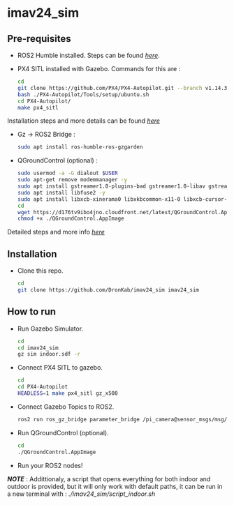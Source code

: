 # imav24_sim

## Pre-requisites

- ROS2 Humble installed. Steps can be found *[here](https://docs.ros.org/en/humble/Installation/Ubuntu-Install-Debs.html)*.

- PX4 SITL installed with Gazebo. Commands for this are : 

    ```sh
    cd
    git clone https://github.com/PX4/PX4-Autopilot.git --branch v1.14.3
    bash ./PX4-Autopilot/Tools/setup/ubuntu.sh
    cd PX4-Autopilot/
    make px4_sitl
    ```

Installation steps and more details can be found *[here](https://docs.px4.io/main/en/ros2/user_guide.html#install-px4)*

 - Gz -> ROS2 Bridge : 

    ```sh
    sudo apt install ros-humble-ros-gzgarden
    ```

 - QGroundControl (optional) :

    ```sh
    sudo usermod -a -G dialout $USER
    sudo apt-get remove modemmanager -y
    sudo apt install gstreamer1.0-plugins-bad gstreamer1.0-libav gstreamer1.0-gl -y
    sudo apt install libfuse2 -y
    sudo apt install libxcb-xinerama0 libxkbcommon-x11-0 libxcb-cursor-dev -y
    cd
    wget https://d176tv9ibo4jno.cloudfront.net/latest/QGroundControl.AppImage
    chmod +x ./QGroundControl.AppImage
    ```

Detailed steps and more info *[here](https://docs.qgroundcontrol.com/master/en/qgc-user-guide/getting_started/download_and_install.html)*

## Installation

- Clone this repo.

    ```sh
    cd
    git clone https://github.com/DronKab/imav24_sim imav24_sim
    ```


## How to run

- Run Gazebo Simulator.

    ```sh
    cd
    cd imav24_sim
    gz sim indoor.sdf -r
    ```

- Connect PX4 SITL to gazebo.

    ```sh
    cd 
    cd PX4-Autopilot
    HEADLESS=1 make px4_sitl gz_x500
    ```

- Connect Gazebo Topics to ROS2.
    ```sh
    ros2 run ros_gz_bridge parameter_bridge /pi_camera@sensor_msgs/msg/Image[ignition.msgs.Image /pi_camera_info@sensor_msgs/msg/CameraInfo[ignition.msgs.CameraInfo /camera@sensor_msgs/msg/Image[ignition.msgs.Image /camera_info@sensor_msgs/msg/CameraInfo[ignition.msgs.CameraInfo
    ```

- Run QGroundControl (optional).
    ```sh
    cd
    ./QGroundControl.AppImage
    ```

- Run your ROS2 nodes! 

*__NOTE__* : Addittionaly, a script that opens everything for both indoor and outdoor is provided, but it will only work with default paths, it can be run in a new terminal with : *./imav24_sim/script_indoor.sh*
